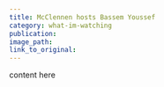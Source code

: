 ```yaml
---
title: McClennen hosts Bassem Youssef
category: what-im-watching
publication:
image_path:
link_to_original:
---
```

content here